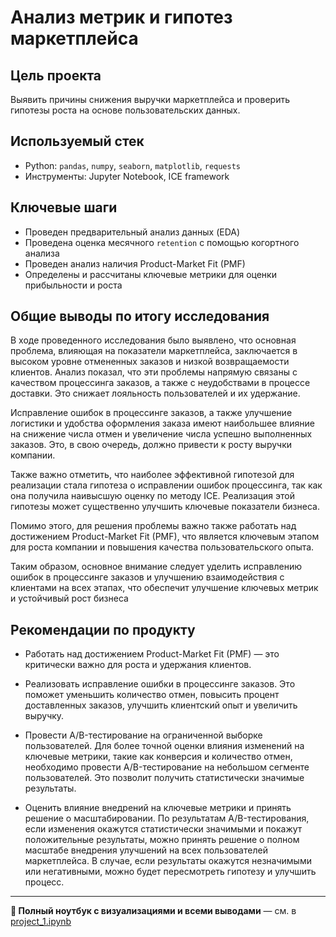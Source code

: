 # Анализ метрик и гипотез маркетплейса

## Цель проекта
Выявить причины снижения выручки маркетплейса и проверить гипотезы роста на основе пользовательских данных.

## Используемый стек
- Python: `pandas`, `numpy`, `seaborn`, `matplotlib`, `requests`
- Инструменты: Jupyter Notebook, ICE framework

## Ключевые шаги
- Проведен предварительный анализ данных (EDA)
- Проведена оценка месячного `retention` с помощью когортного анализа
- Проведен анализ наличия Product-Market Fit (PMF)
- Определены и рассчитаны ключевые метрики для оценки прибыльности и роста

## Общие выводы по итогу исследования
В ходе проведенного исследования было выявлено, что основная проблема, влияющая на показатели маркетплейса, заключается в высоком уровне отмененных заказов и низкой возвращаемости клиентов. Анализ показал, что эти проблемы напрямую связаны с качеством процессинга заказов, а также с неудобствами в процессе доставки. Это снижает лояльность пользователей и их удержание.

Исправление ошибок в процессинге заказов, а также улучшение логистики и удобства оформления заказа имеют наибольшее влияние на снижение числа отмен и увеличение числа успешно выполненных заказов. Это, в свою очередь, должно привести к росту выручки компании.

Также важно отметить, что наиболее эффективной гипотезой для реализации стала гипотеза о исправлении ошибок процессинга, так как она получила наивысшую оценку по методу ICE. Реализация этой гипотезы может существенно улучшить ключевые показатели бизнеса.

Помимо этого, для решения проблемы важно также работать над достижением Product-Market Fit (PMF), что является ключевым этапом для роста компании и повышения качества пользовательского опыта.

Таким образом, основное внимание следует уделить исправлению ошибок в процессинге заказов и улучшению взаимодействия с клиентами на всех этапах, что обеспечит улучшение ключевых метрик и устойчивый рост бизнеса



## Рекомендации по продукту
- Работать над достижением Product-Market Fit (PMF) — это критически важно для роста и удержания клиентов.

- Реализовать исправление ошибки в процессинге заказов. Это поможет уменьшить количество отмен, повысить процент доставленных заказов, улучшить клиентский опыт и увеличить выручку.

- Провести A/B-тестирование на ограниченной выборке пользователей. Для более точной оценки влияния изменений на ключевые метрики, такие как конверсия и количество отмен, необходимо провести A/B-тестирование на небольшом сегменте пользователей. Это позволит получить статистически значимые результаты.

- Оценить влияние внедрений на ключевые метрики и принять решение о масштабировании. По результатам A/B-тестирования, если изменения окажутся статистически значимыми и покажут положительные результаты, можно принять решение о полном масштабе внедрения улучшений на всех пользователей маркетплейса. В случае, если результаты окажутся незначимыми или негативными, можно будет пересмотреть гипотезу и улучшить процесс.

---
**📂 Полный ноутбук с визуализациями и всеми выводами** — см. в [project_1.ipynb](https://github.com/n-smirnov/project_1/blob/main/project_1.ipynb) 
